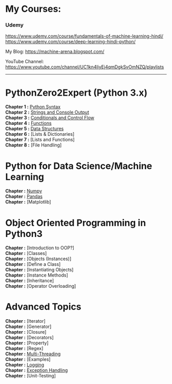 # My Courses:
### Udemy
 
https://www.udemy.com/course/fundamentals-of-machine-learning-hindi/  
https://www.udemy.com/course/deep-learning-hindi-python/   

My Blog: https://machine-arena.blogspot.com/  

YouTube Channel: https://www.youtube.com/channel/UC1kn4liyEj4qmDgkSvOmNZQ/playlists



<hr>


# PythonZero2Expert (Python 3.x)
**Chapter 1 :** [Python Syntax](https://github.com/bansalrishi/PythonZero2Expert/blob/master/01.Python_Syntax.ipynb)   
**Chapter 2 :** [Strings and Console Output](https://github.com/bansalrishi/PythonZero2Expert/blob/master/02.Strings_and_Console_Output.ipynb)    
**Chapter 3 :** [Conditionals and Control Flow](https://github.com/bansalrishi/PythonZero2Expert/blob/master/03.Conditionals_and_Control_Flow.ipynb)    
**Chapter 4 :** [Functions](https://github.com/bansalrishi/PythonZero2Expert/blob/master/04.Functions.ipynb)    
**Chapter 5 :** [Data Structures](https://github.com/bansalrishi/PythonZero2Expert/blob/master/05.Data_Structures.ipynb)      
**Chapter 6 :** [Lists & Dictionaries]    
**Chapter 7 :** [Lists and Functions]    
**Chapter 8 :** [File Handling]    

# Python for Data Science/Machine Learning  
**Chapter  :** [Numpy](https://github.com/bansalrishi/PythonZero2Expert/blob/master/DS_numpy.ipynb)  
**Chapter  :** [Pandas](https://github.com/bansalrishi/PythonZero2Expert/blob/master/DS_pandas.ipynb)  
**Chapter  :** [Matplotlib]  


# Object Oriented Programming in Python3  
**Chapter  :** [Introduction to OOP?]  
**Chapter  :** [Classes]   
**Chapter  :** [Objects (Instances)]  
**Chapter  :** [Define a Class]   
**Chapter  :** [Instantiating Objects]  
**Chapter  :** [Instance Methods]  
**Chapter  :** [Inheritance]  
**Chapter  :** [Operator Overloading]  

# Advanced Topics  
**Chapter  :** [Iterator]  
**Chapter  :** [Generator]  
**Chapter  :** [Closure]  
**Chapter  :** [Decorators]     
**Chapter  :** [Property]  
**Chapter  :** [Regex]  
**Chapter  :** [Multi-Threading](https://github.com/bansalrishi/PythonZero2Expert/blob/master/AT_Multi-Threading.ipynb)     
**Chapter  :** [Examples]  
**Chapter  :** [Logging](https://github.com/bansalrishi/PythonZero2Expert/blob/master/AT_Logging.ipynb)    
**Chapter  :** [Exception Handling](https://github.com/bansalrishi/PythonZero2Expert/blob/master/AT_Exception_Handling.ipynb)    
**Chapter  :** [Unit-Testing]  
